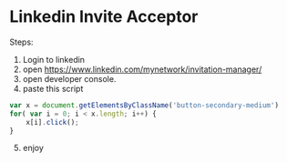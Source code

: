 # Linkedin Invite Acceptor

Steps:
1. Login to linkedin
2. open https://www.linkedin.com/mynetwork/invitation-manager/
3. open developer console.
4. paste this script 
```js
var x = document.getElementsByClassName('button-secondary-medium')
for( var i = 0; i < x.length; i++) {
    x[i].click();
}
```
5. enjoy

